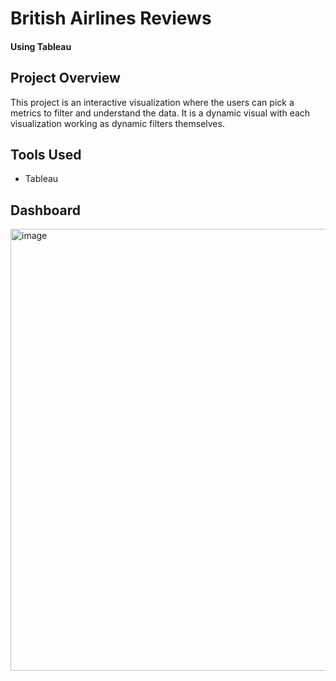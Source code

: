 # British Airlines Reviews
#### Using Tableau

## Project Overview
This project is an interactive visualization where the users can pick a metrics to filter and understand the data. It is a dynamic visual with each visualization working as dynamic filters themselves. 

## Tools Used
- Tableau

## Dashboard
<img width="1206" height="707" alt="image" src="https://github.com/user-attachments/assets/195b06ab-1cf3-4cf7-80b7-daae4d7582d9" />
